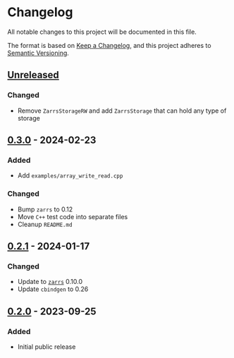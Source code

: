 # Changelog

All notable changes to this project will be documented in this file.

The format is based on [Keep a Changelog](https://keepachangelog.com/en/1.0.0/),
and this project adheres to [Semantic Versioning](https://semver.org/spec/v2.0.0.html).

## [Unreleased]

### Changed
 - Remove `ZarrsStorageRW` and add `ZarrsStorage` that can hold any type of storage

## [0.3.0] - 2024-02-23

### Added
 - Add `examples/array_write_read.cpp`

### Changed
 - Bump `zarrs` to 0.12
 - Move `C++` test code into separate files
 - Cleanup `README.md`

## [0.2.1] - 2024-01-17

### Changed
 - Update to [`zarrs`](https://github.com/LDeakin/zarrs) 0.10.0
 - Update `cbindgen` to 0.26

## [0.2.0] - 2023-09-25

### Added
 - Initial public release

[unreleased]: https://github.com/LDeakin/zarrs-ffi/compare/v0.3.0...HEAD
[0.3.0]: https://github.com/LDeakin/zarrs-ffi/releases/tag/v0.3.0
[0.2.1]: https://github.com/LDeakin/zarrs-ffi/releases/tag/v0.2.1
[0.2.0]: https://github.com/LDeakin/zarrs-ffi/releases/tag/v0.2.0

